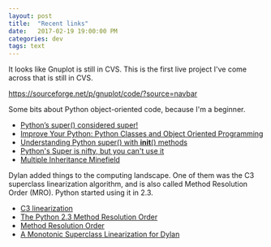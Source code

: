 ```yaml
---
layout: post
title:  "Recent links"
date:   2017-02-19 19:00:00 PM
categories: dev
tags: text
---
```


It looks like Gnuplot is still in CVS. This is the first live project I've come across
that is still in CVS.

https://sourceforge.net/p/gnuplot/code/?source=navbar

Some bits about Python object-oriented code, because I'm a beginner.

- [Python’s super() considered super!](https://rhettinger.wordpress.com/2011/05/26/super-considered-super/)
- [Improve Your Python: Python Classes and Object Oriented Programming](https://jeffknupp.com/blog/2014/06/18/improve-your-python-python-classes-and-object-oriented-programming/)
- [Understanding Python super() with __init__() methods](http://stackoverflow.com/questions/576169/understanding-python-super-with-init-methods)
- [Python's Super is nifty, but you can't use it](https://fuhm.net/super-harmful/)
- [Multiple Inheritance Minefield](http://amyboyle.ninja/Python-Inheritance)

Dylan added things to the computing landscape. One of them was the C3 superclass linearization
algorithm, and is also called Method Resolution Order (MRO). Python started using it in 2.3.

- [C3 linearization](https://en.wikipedia.org/wiki/C3_linearization)
- [The Python 2.3 Method Resolution Order](https://www.python.org/download/releases/2.3/mro/)
- [Method Resolution Order](http://python-history.blogspot.com/2010/06/method-resolution-order.html)
- [A Monotonic Superclass Linearization for Dylan](http://citeseerx.ist.psu.edu/viewdoc/download?doi=10.1.1.19.3910&rep=rep1&type=pdf)
